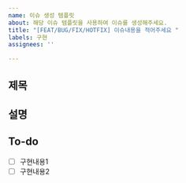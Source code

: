 ```yaml
---
name: 이슈 생성 템플릿
about: 해당 이슈 템플릿을 사용하여 이슈를 생성해주세요.
title: "[FEAT/BUG/FIX/HOTFIX] 이슈내용을 적어주세요 "
labels: 구현
assignees: ''

---
```


## 제목

## 설명

## To-do
- [ ] 구현내용1
- [ ] 구현내용2
